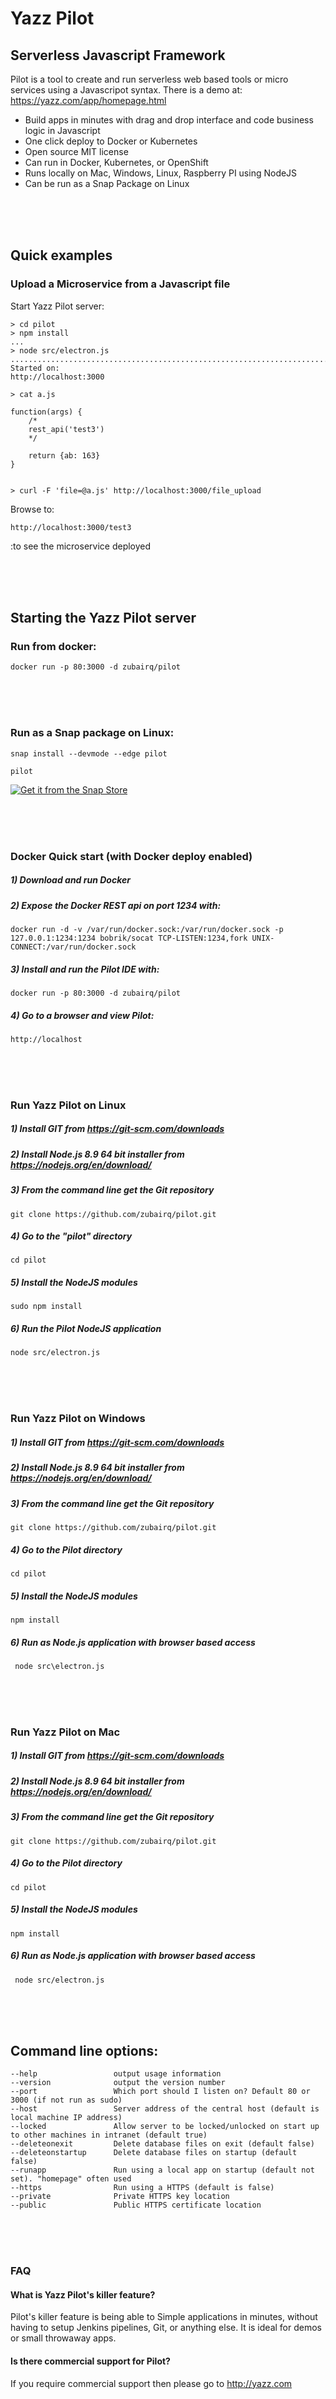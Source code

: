 
# Yazz Pilot
## Serverless Javascript Framework

Pilot is a tool to create and run serverless web based tools or micro services using a Javascripot syntax. There is a demo at:
https://yazz.com/app/homepage.html

- Build apps in minutes with drag and drop interface and code business logic in Javascript
- One click deploy to Docker or Kubernetes
- Open source MIT license
- Can run in Docker, Kubernetes, or OpenShift
- Runs locally on Mac, Windows, Linux, Raspberry PI using NodeJS
- Can be run as a Snap Package on Linux



<br/><br/><br/>
## Quick examples 
### Upload a Microservice from a Javascript file

Start Yazz Pilot server:

    > cd pilot
    > npm install
    ...
    > node src/electron.js 
    ......................................................................................................
    Started on:
    http://localhost:3000

    > cat a.js
    
    function(args) {  
        /* 
        rest_api('test3') 
        */ 
        
        return {ab: 163}
    }
    

    > curl -F 'file=@a.js' http://localhost:3000/file_upload
    
Browse to:

    http://localhost:3000/test3
    
:to see the microservice deployed



<br/><br/><br/>
## Starting the Yazz Pilot server

### Run from docker:

    docker run -p 80:3000 -d zubairq/pilot



<br/><br/><br/>
### Run as a Snap package on Linux:

    snap install --devmode --edge pilot

    pilot

[![Get it from the Snap Store](https://snapcraft.io/static/images/badges/en/snap-store-black.svg)](https://snapcraft.io/pilot)





<br/><br/><br/>
### Docker Quick start (with Docker deploy enabled)
##### 1) Download and run Docker
##### 2) Expose the Docker REST api on port 1234 with:
    docker run -d -v /var/run/docker.sock:/var/run/docker.sock -p 127.0.0.1:1234:1234 bobrik/socat TCP-LISTEN:1234,fork UNIX-CONNECT:/var/run/docker.sock
##### 3) Install and run the Pilot IDE with:
    docker run -p 80:3000 -d zubairq/pilot

##### 4) Go to a browser and view Pilot:
    http://localhost





<br/><br/><br/>
### Run Yazz Pilot on Linux

##### 1) Install GIT from https://git-scm.com/downloads
##### 2) Install Node.js 8.9 64 bit installer from https://nodejs.org/en/download/
##### 3) From the command line get the Git repository
    git clone https://github.com/zubairq/pilot.git
##### 4) Go to the "pilot" directory
    cd pilot
##### 5) Install the NodeJS modules
    sudo npm install
##### 6) Run the Pilot NodeJS application
    node src/electron.js






<br/><br/><br/>
### Run Yazz Pilot on Windows

##### 1) Install GIT from https://git-scm.com/downloads
##### 2) Install Node.js 8.9 64 bit installer from https://nodejs.org/en/download/
##### 3) From the command line get the Git repository
    git clone https://github.com/zubairq/pilot.git
##### 4) Go to the Pilot directory
    cd pilot
##### 5) Install the NodeJS modules
    npm install
##### 6) Run as Node.js application with browser based access
     node src\electron.js 





<br/><br/><br/>
### Run Yazz Pilot on Mac
##### 1) Install GIT from https://git-scm.com/downloads
##### 2) Install Node.js 8.9 64 bit installer from https://nodejs.org/en/download/
##### 3) From the command line get the Git repository
    git clone https://github.com/zubairq/pilot.git
##### 4) Go to the Pilot directory
    cd pilot
##### 5) Install the NodeJS modules
    npm install
##### 6) Run as Node.js application with browser based access
     node src/electron.js









<br/><br/><br/>
## Command line options:

    --help                 output usage information
    --version              output the version number
    --port                 Which port should I listen on? Default 80 or 3000 (if not run as sudo)
    --host                 Server address of the central host (default is local machine IP address)
    --locked               Allow server to be locked/unlocked on start up to other machines in intranet (default true)
    --deleteonexit         Delete database files on exit (default false)
    --deleteonstartup      Delete database files on startup (default false)
    --runapp               Run using a local app on startup (default not set). "homepage" often used
    --https                Run using a HTTPS (default is false)
    --private              Private HTTPS key location
    --public               Public HTTPS certificate location
    










<br/><br/><br/>
### FAQ

#### What is Yazz Pilot's killer feature?
Pilot's killer feature is being able to Simple applications in minutes, without having to setup Jenkins pipelines, Git, or anything else. It is ideal for demos or small throwaway apps.

#### Is there commercial support for Pilot?
If you require commercial support then please go to http://yazz.com

